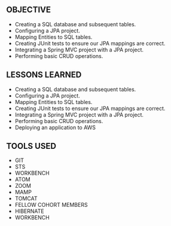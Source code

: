 ## OBJECTIVE
- Creating a SQL database and subsequent tables.
- Configuring a JPA project.
- Mapping Entities to SQL tables.
- Creating JUnit tests to ensure our JPA mappings are correct.
- Integrating a Spring MVC project with a JPA project.
- Performing basic CRUD operations.


## LESSONS LEARNED
- Creating a SQL database and subsequent tables.
- Configuring a JPA project.
- Mapping Entities to SQL tables.
- Creating JUnit tests to ensure our JPA mappings are correct.
- Integrating a Spring MVC project with a JPA project.
- Performing basic CRUD operations.
- Deploying an application to AWS

## TOOLS USED

- GIT
- STS
- WORKBENCH
- ATOM
- ZOOM
- MAMP
- TOMCAT
- FELLOW COHORT MEMBERS
- HIBERNATE
- WORKBENCH
